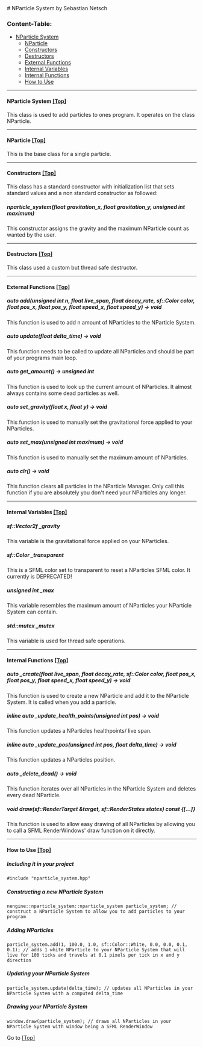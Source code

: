 <a name="top" />
# NParticle System by Sebastian Netsch

### Content-Table:
- [NParticle System](#nparticle_system)
  - [NParticle](#nparticle)
  - [Constructors](#constructors)
  - [Destructors](#destructors)
  - [External Functions](#external_functions)
  - [Internal Variables](#internal_variables)
  - [Internal Functions](#internal_functions)
  - [How to Use](#howto)

---

#### <a name="nparticle_system" /> NParticle System [ [Top] ](#top)
This class is used to add particles to ones program.
It operates on the class NParticle.

---

#### <a name="nparticle" /> NParticle [ [Top] ](#top)
This is the base class for a single particle.

---

#### <a name="constructors" /> Constructors [ [Top] ](#top)
This class has a standard constructor with initialization list that sets standard values and a non standard constructor as followed:

##### nparticle_system(float gravitation_x, float gravitation_y, unsigned int maximum)
This constructor assigns the gravity and the maximum NParticle count as wanted by the user.

---

#### <a name="destructors" /> Destructors [ [Top] ](#top)
This class used a custom but thread safe destructor.

---

#### <a name="external_functions" /> External Functions [ [Top] ](#top)
##### auto add(unsigned int n, float live_span, float decay_rate, sf::Color color, float pos_x, float pos_y, float speed_x, float speed_y) -> void
This function is used to add n amount of NParticles to the NParticle System.

##### auto update(float delta_time) -> void
This function needs to be called to update all NParticles and should be part of your programs main loop.

##### auto get_amount() -> unsigned int
This function is used to look up the current amount of NParticles.
It almost always contains some dead particles as well.

##### auto set_gravity(float x, float y) -> void
This function is used to manually set the gravitational force applied to your NParticles.

##### auto set_max(unsigned int maximum) -> void
This function is used to manually set the maximum amount of NParticles.

##### auto clr() -> void
This function clears **all** particles in the NParticle Manager.
Only call this function if you are absolutely you don't need your NParticles any longer.

---

#### <a name="internal_variables" /> Internal Variables [ [Top] ](#top)
##### sf::Vector2f _gravity
This variable is the gravitational force applied on your NParticles.

##### sf::Color _transparent
This is a SFML color set to transparent to reset a NParticles SFML color.
It currently is DEPRECATED!

##### unsigned int _max
This variable resembles the maximum amount of NParticles your NParticle System can contain.

##### std::mutex _mutex
This variable is used for thread safe operations.

---

#### <a name="internal_functions" /> Internal Functions [ [Top] ](#top)
##### auto _create(float live_span, float decay_rate, sf::Color color, float pos_x, float pos_y, float speed_x, float speed_y) -> void
This function is used to create a new NParticle and add it to the NParticle System. It is called when you add a particle.

##### inline auto _update_health_points(unsigned int pos) -> void
This function updates a NParticles healthpoints/ live span.

##### inline auto _update_pos(unsigned int pos, float delta_time) -> void
This function updates a NParticles position.

##### auto _delete_dead() -> void
This function iterates over all NParticles in the NParticle System and deletes every dead NParticle.

##### void draw(sf::RenderTarget &target, sf::RenderStates states) const {[...]}
This function is used to allow easy drawing of all NParticles by allowing you to call a SFML RenderWindows' draw function on it directly.

---

#### <a name="howto" /> How to Use [ [Top] ](#top)
##### Including it in your project
```
#include "nparticle_system.hpp"
```

##### Constructing a new NParticle System
```
nengine::nparticle_system::nparticle_system particle_system; // construct a NParticle System to allow you to add particles to your program
```

##### Adding NParticles
```
particle_system.add(1, 100.0, 1.0, sf::Color::White, 0.0, 0.0, 0.1, 0.1); // adds 1 white NParticle to your NParticle System that will live for 100 ticks and travels at 0.1 pixels per tick in x and y direction
```

##### Updating your NParticle System
```
particle_system.update(delta_time); // updates all NParticles in your NParticle System with a computed delta_time
```

##### Drawing your NParticle System
```
window.draw(particle_system); // draws all NParticles in your NParticle System with window being a SFML RenderWindow
```

Go to [ [Top] ](#top)
